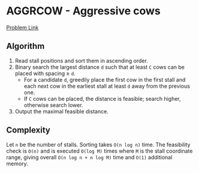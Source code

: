 # AGGRCOW - Aggressive cows

[Problem Link](https://www.spoj.com/problems/AGGRCOW/)

## Algorithm

1. Read stall positions and sort them in ascending order.
2. Binary search the largest distance `d` such that at least `C` cows can be placed with spacing ≥ `d`.
   - For a candidate `d`, greedily place the first cow in the first stall and each next cow in the earliest stall at least `d` away from the previous one.
   - If `C` cows can be placed, the distance is feasible; search higher, otherwise search lower.
3. Output the maximal feasible distance.

## Complexity

Let `n` be the number of stalls. Sorting takes `O(n log n)` time. The feasibility check is `O(n)` and is executed `O(log M)` times where `M` is the stall coordinate range, giving overall `O(n log n + n log M)` time and `O(1)` additional memory.
